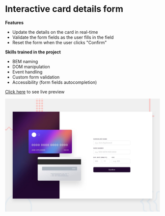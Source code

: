 # Interactive card details form
**Features**
- Update the details on the card in real-time
- Validate the form fields as the user fills in the field
- Reset the form when the user clicks "Confirm"

**Skills trained in the project** 
- BEM naming
- DOM manipulation
- Event handling
- Custom form validation
- Accessibility (form fields autocompletion)

[Click here](https://card-details-form-ten.vercel.app/) to see live preview

![Design preview](design/preview.jpg)


